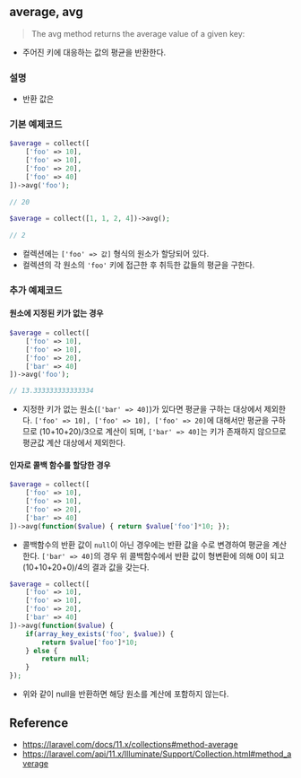 ## average, avg
> The avg method returns the average value of a given key:
- 주어진 키에 대응하는 값의 평균을 반환한다.

### 설명
- 반환 값은 

### 기본 예제코드
```php
$average = collect([
    ['foo' => 10],
    ['foo' => 10],
    ['foo' => 20],
    ['foo' => 40]
])->avg('foo');
 
// 20
 
$average = collect([1, 1, 2, 4])->avg();
 
// 2
```
- 컬렉션에는 `['foo' => 값]` 형식의 원소가 할당되어 있다.
- 컬렉션의 각 원소의 `'foo'` 키에 접근한 후 취득한 값들의 평균을 구한다.

### 추가 예제코드
#### 원소에 지정된 키가 없는 경우
```php
$average = collect([
    ['foo' => 10],
    ['foo' => 10],
    ['foo' => 20],
    ['bar' => 40]
])->avg('foo');

// 13.333333333333334
```
- 지정한 키가 없는 원소(`['bar' => 40]`)가 있다면 평균을 구하는 대상에서 제외한다.
`['foo' => 10], ['foo' => 10], ['foo' => 20]`에 대해서만 평균을 구하므로 (10+10+20)/3으로 계산이 되며, `['bar' => 40]`는 키가 존재하지 않으므로 평균값 계산 대상에서 제외한다.

#### 인자로 콜백 함수를 할당한 경우
```php
$average = collect([
    ['foo' => 10],
    ['foo' => 10],
    ['foo' => 20],
    ['bar' => 40]
])->avg(function($value) { return $value['foo']*10; });
```
- 콜백함수의 반환 값이 `null`이 아닌 경우에는 반환 값을 수로 변경하여 평균을 계산한다. `['bar' => 40]`의 경우 위 콜백함수에서 반환 값이 형변환에 의해 0이 되고 (10+10+20+0)/4의 결과 값을 갖는다.

```php
$average = collect([
    ['foo' => 10],
    ['foo' => 10],
    ['foo' => 20],
    ['bar' => 40]
])->avg(function($value) { 
    if(array_key_exists('foo', $value)) {
    	return $value['foo']*10; 
    } else {
        return null;
    }
});
```
- 위와 같이 null을 반환하면 해당 원소를 계산에 포함하지 않는다.

## Reference
- https://laravel.com/docs/11.x/collections#method-average
- https://laravel.com/api/11.x/Illuminate/Support/Collection.html#method_average
